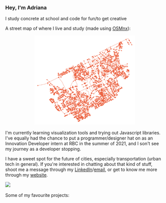 ### Hey, I'm Adriana

I study concrete at school and code for fun/to get creative

A street map of where I live and study (made using [OSMnx](https://linkinghub.elsevier.com/retrieve/pii/S0198971516303970)):

<p align="center"><img align="centre" width="320" src="waterloo2.png"></img></p>

I'm currently learning visualization tools and trying out Javascript libraries. I've equally had the chance to put a programmer/designer hat on as an Innovation Developer intern at RBC in the summer of 2021, and I son't see my journey as a developer stopping.

I have a sweet spot for the future of cities, especially transportation (urban tech in general). If you're interested in chatting about that kind of stuff, shoot me a message through my [LinkedIn](https://www.linkedin.com/in/adriana-ceric/)/[email](adriana.ceric@gmail.com), or get to know me more through my [website](https://adrianaceric.github.io/).
<br>

![](https://komarev.com/ghpvc/?username=AdrianaCeric&color=blueviolet)

Some of my favourite projects:
